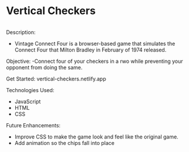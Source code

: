 # Vertical Checkers
<image goes here>

Description:
  - Vintage Connect Four is a browser-based game that simulates the Connect Four that Milton Bradley in February of 1974 released.

  
Objective:
  -Connect four of your checkers in a rwo while preventing your opponent from doing the same.
  
Get Started:
  vertical-checkers.netlify.app
  
Technologies Used:
  - JavaScript
  - HTML
  - CSS
  
Future Enhancements:
  - Improve CSS to make the game look and feel like the original game.
  - Add animation so the chips fall into place
  
  

